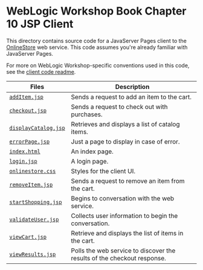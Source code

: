 # WebLogic Workshop Book Chapter 10 JSP Client

This directory contains source code for a JavaServer Pages client to the [OnlineStore](../../OnlineStorePoll.jws) web service. This code assumes you're already familiar with JavaServer Pages.

For more on WebLogic Workshop-specific conventions used in this code, see the [client code readme](../README.md).

Files | Description
--------- | -----------
[`addItem.jsp`](addItem.jsp) | Sends a request to add an item to the cart.
[`checkout.jsp`](checkout.jsp) | Sends a request to check out with purchases.
[`displayCatalog.jsp`](displayCatalog.jsp) | Retrieves and displays a list of catalog items.
[`errorPage.jsp`](errorPage.jsp) | Just a page to display in case of error.
[`index.html`](index.html) | An index page.
[`login.jsp`](login.jsp) | A login page.
[`onlinestore.css`](onlinestore.css) | Styles for the client UI.
[`removeItem.jsp`](removeItem.jsp) | Sends a request to remove an item from the cart.
[`startShopping.jsp`](startShopping.jsp) | Begins to conversation with the web service.
[`validateUser.jsp`](validateUser.jsp) | Collects user information to begin the conversation.
[`viewCart.jsp`](viewCart.jsp) | Retrieve and displays the list of items in the cart.
[`viewResults.jsp`](viewResults.jsp) | Polls the web service to discover the results of the checkout response.
